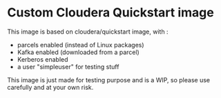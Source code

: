# Custom Cloudera Quickstart image

This image is based on cloudera/quickstart image, with :

- parcels enabled (instead of Linux packages)
- Kafka enabled (downloaded from a parcel)
- Kerberos enabled
- a user "simpleuser" for testing stuff

This image is just made for testing purpose and is a WIP, so please use carefully and at your own risk.

